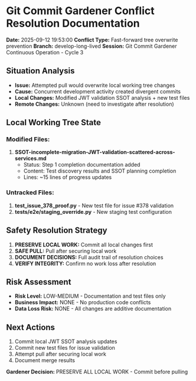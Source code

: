 # Git Commit Gardener Conflict Resolution Documentation
**Date:** 2025-09-12 19:53:00
**Conflict Type:** Fast-forward tree overwrite prevention
**Branch:** develop-long-lived
**Session:** Git Commit Gardener Continuous Operation - Cycle 3

## Situation Analysis
- **Issue:** Attempted pull would overwrite local working tree changes
- **Cause:** Concurrent development activity created divergent commits
- **Local Changes:** Modified JWT validation SSOT analysis + new test files
- **Remote Changes:** Unknown (need to investigate after resolution)

## Local Working Tree State
### Modified Files:
1. **SSOT-incomplete-migration-JWT-validation-scattered-across-services.md**
   - Status: Step 1 completion documentation added
   - Content: Test discovery results and SSOT planning completion
   - Lines: ~15 lines of progress updates

### Untracked Files:
1. **test_issue_378_proof.py** - New test file for issue #378 validation
2. **tests/e2e/staging_override.py** - New staging test configuration

## Safety Resolution Strategy
1. **PRESERVE LOCAL WORK:** Commit all local changes first
2. **SAFE PULL:** Pull after securing local work
3. **DOCUMENT DECISIONS:** Full audit trail of resolution choices
4. **VERIFY INTEGRITY:** Confirm no work loss after resolution

## Risk Assessment
- **Risk Level:** LOW-MEDIUM - Documentation and test files only
- **Business Impact:** NONE - No production code conflicts
- **Data Loss Risk:** NONE - All changes are additive documentation

## Next Actions
1. Commit local JWT SSOT analysis updates
2. Commit new test files for issue validation
3. Attempt pull after securing local work
4. Document merge results

**Gardener Decision:** PRESERVE ALL LOCAL WORK - Commit before pulling